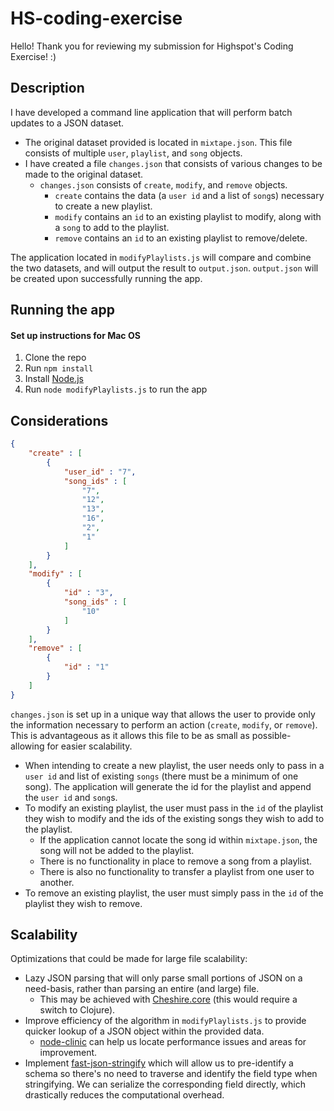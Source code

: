 # HS-coding-exercise
Hello! Thank you for reviewing my submission for Highspot's Coding Exercise! :)

## Description
I have developed a command line application that will perform batch updates to a JSON dataset.
* The original dataset provided is located in `mixtape.json`. This file consists of multiple `user`, `playlist`, and `song` objects.
* I have created a file `changes.json` that consists of various changes to be made to the original dataset.
  * `changes.json` consists of `create`, `modify`, and `remove` objects. 
    * `create` contains the data (a `user id` and a list of `song`s) necessary to create a new playlist.
    * `modify` contains an `id` to an existing playlist to modify, along with a `song` to add to the playlist.
    * `remove` contains an `id` to an existing playlist to remove/delete.

The application located in `modifyPlaylists.js` will compare and combine the two datasets, and will output the result to `output.json`. 
`output.json` will be created upon successfully running the app.

## Running the app 
#### Set up instructions for Mac OS
1. Clone the repo
2. Run `npm install`
3. Install [Node.js](https://nodejs.org/en/)
4. Run `node modifyPlaylists.js` to run the app

## Considerations
```json
{
    "create" : [
        {
            "user_id" : "7",
            "song_ids" : [
                "7",
                "12",
                "13",
                "16",
                "2",
                "1"
            ]
        }
    ],
    "modify" : [
        {
            "id" : "3",
            "song_ids" : [
                "10"
            ]
        }
    ],
    "remove" : [
        {
            "id" : "1"
        }
    ]
}
```

`changes.json` is set up in a unique way that allows the user to provide only the information necessary to perform an action (`create`, `modify`, or `remove`).
This is advantageous as it allows this file to be as small as possible- allowing for easier scalability.
  * When intending to create a new playlist, the user needs only to pass in a `user id` and list of existing `songs` (there must be a minimum of one song).
    The application will generate the id for the playlist and append the `user id` and `song`s.
  * To modify an existing playlist, the user must pass in the `id` of the playlist they wish to modify and the ids of the existing songs they wish to add to the playlist.
    * If the application cannot locate the song id within `mixtape.json`, the song will not be added to the playlist.
    * There is no functionality in place to remove a song from a playlist.
    * There is also no functionality to transfer a playlist from one user to another.
  * To remove an existing playlist, the user must simply pass in the `id` of the playlist they wish to remove.
  
## Scalability
Optimizations that could be made for large file scalability:
  * Lazy JSON parsing that will only parse small portions of JSON on a need-basis, rather than parsing an entire (and large) file.
    * This may be achieved with [Cheshire.core](https://github.com/dakrone/cheshire) (this would require a switch to Clojure).
  * Improve efficiency of the algorithm in `modifyPlaylists.js` to provide quicker lookup of a JSON object within the provided data.
    * [node-clinic](https://github.com/clinicjs/node-clinic) can help us locate performance issues and areas for improvement.
  * Implement [fast-json-stringify](https://github.com/fastify/fast-json-stringify) which will allow us to pre-identify a schema so there's no need
    to traverse and identify the field type when stringifying. We can serialize the corresponding field directly, which drastically reduces the computational overhead.
    
